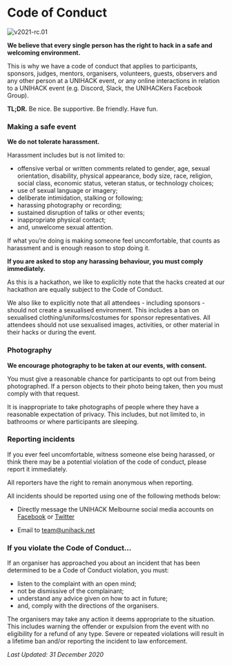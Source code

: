 # Code of Conduct

![v2021-rc.01](https://img.shields.io/badge/version-2021--rc.01-blue?style=for-the-badge)

**We believe that every single person has the right to hack in a safe and
welcoming environment.**

This is why we have a code of conduct that applies to participants, sponsors,
judges, mentors, organisers, volunteers, guests, observers and any other person
at a UNIHACK event, or any online interactions in relation to a UNIHACK event
(e.g. Discord, Slack, the UNIHACKers Facebook Group).

**TL;DR.** Be nice. Be supportive. Be friendly. Have fun.

### Making a safe event

**We do not tolerate harassment.**

Harassment includes but is not limited to:

- offensive verbal or written comments related to gender, age, sexual orientation,
  disability, physical appearance, body size, race, religion, social class,
  economic status, veteran status, or technology choices;
- use of sexual language or imagery;
- deliberate intimidation, stalking or following;
- harassing photography or recording;
- sustained disruption of talks or other events;
- inappropriate physical contact;
- and, unwelcome sexual attention.

If what you’re doing is making someone feel uncomfortable, that counts as
harassment and is enough reason to stop doing it.

**If you are asked to stop any harassing behaviour, you must comply immediately.**

As this is a hackathon, we like to explicitly note that the hacks created at our
hackathon are equally subject to the Code of Conduct.

We also like to explicitly note that all attendees - including sponsors - should
not create a sexualised environment. This includes a ban on sexualised
clothing/uniforms/costumes for sponsor representatives. All attendees should not
use sexualised images, activities, or other material in their hacks or during
the event.

### Photography

**We encourage photography to be taken at our events, with consent.**

You must give a reasonable chance for participants to opt out from being
photographed. If a person objects to their photo being taken, then you must
comply with that request.

It is inappropriate to take photographs of people where they have a reasonable
expectation of privacy. This includes, but not limited to, in bathrooms or where
participants are sleeping.

### Reporting incidents

If you ever feel uncomfortable, witness someone else being harassed, or think
there may be a potential violation of the code of conduct, please report it
immediately.

All reporters have the right to remain anonymous when reporting.

All incidents should be reported using one of the following methods below:

- Directly message the UNIHACK Melbourne social media accounts on
  [Facebook][facebook] or [Twitter][twitter]

- Email to [team@unihack.net][email]

### If you violate the Code of Conduct...

If an organiser has approached you about an incident that has been determined to
be a Code of Conduct violation, you must:

- listen to the complaint with an open mind;
- not be dismissive of the complainant;
- understand any advice given on how to act in future;
- and, comply with the directions of the organisers.

The organisers may take any action it deems appropriate to the situation. This
includes warning the offender or expulsion from the event with no eligibility
for a refund of any type. Severe or repeated violations will result in a
lifetime ban and/or reporting the incident to law enforcement.

_Last Updated: 31 December 2020_

[facebook]: http://facebook.com/unihackmelb
[twitter]: http://twitter.com/unihackmelb
[email]: team@unihack.net
